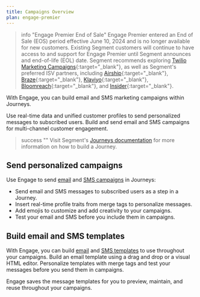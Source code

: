 ```yaml
---
title: Campaigns Overview
plan: engage-premier
---
```

> info "Engage Premier End of Sale"
> Engage Premier entered an End of Sale (EOS) period effective June 10, 2024 and is no longer available for new customers. Existing Segment customers will continue to have access to and support for Engage Premier until Segment announces and end-of-life (EOL) date. Segment recommends exploring [Twilio Marketing Campaigns](https://www.twilio.com/en-us/sendgrid/marketing-campaigns){:target="_blank"}, as well as Segment's preferred ISV partners, including [Airship](https://www.twilio.com/en-us/blog/airship-integrated-customer-experience){:target="_blank"}, [Braze](https://www.twilio.com/en-us/blog/braze-conversational-marketing-campaigns){:target="_blank"}, [Klaviyo](https://www.twilio.com/en-us/blog/klaviyo-powering-smarter-digital-relationships){:target="_blank"}, [Bloomreach](https://www.twilio.com/en-us/blog/bloomreach-ecommerce-personalization){:target="_blank"}, and [Insider](https://www.twilio.com/en-us/blog/insider-cross-channel-customer-experience){:target="_blank"}.

With Engage, you can build email and SMS marketing campaigns within Journeys.

Use real-time data and unified customer profiles to send personalized messages to subscribed users. Build and send email and SMS campaigns for multi-channel customer engagement.

> success ""
> Visit Segment's [Journeys documentation](/docs/engage/journeys/) for more information on how to build a Journey.

## Send personalized campaigns

Use Engage to send [email](/docs/engage/campaigns/email-campaigns/) and [SMS campaigns](/docs/engage/campaigns/sms-campaigns/) in Journeys:
- Send email and SMS messages to subscribed users as a step in a Journey.
- Insert real-time profile traits from merge tags to personalize messages.
- Add emojis to customize and add creativity to your campaigns.
- Test your email and SMS before you include them in campaigns.

## Build email and SMS templates

With Engage, you can build [email](/docs/engage/content/email/template/) and [SMS templates](/docs/engage/content/sms/template/) to use throughout your campaigns. Build an email template using a drag and drop or a visual HTML editor. Personalize templates with merge tags and test your messages before you send them in campaigns.

Engage saves the message templates for you to preview, maintain, and reuse throughout your campaigns.
